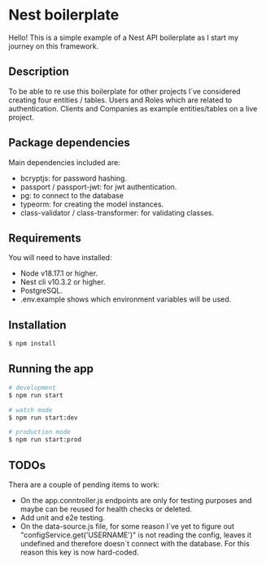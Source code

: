 # Nest boilerplate

Hello! This is a simple example of a Nest API boilerplate as I start my journey on this framework.

## Description

To be able to re use this boilerplate for other projects I´ve considered creating four entities / tables. Users and Roles which are related to authentication. Clients and Companies as example entities/tables on a live project.

## Package dependencies

Main dependencies included are:

- bcryptjs: for password hashing.
- passport / passport-jwt: for jwt authentication.
- pg: to connect to the database
- typeorm: for creating the model instances.
- class-validator / class-transformer: for validating classes.

## Requirements

You will need to have installed:

- Node v18.17.1 or higher.
- Nest cli v10.3.2 or higher.
- PostgreSQL.
- .env.example shows which environment variables will be used.

## Installation

```bash
$ npm install
```

## Running the app

```bash
# development
$ npm run start

# watch mode
$ npm run start:dev

# production mode
$ npm run start:prod
```

## TODOs

Thera are a couple of pending items to work:

- On the app.conntroller.js endpoints are only for testing purposes and maybe can be reused for health checks or deleted.
- Add unit and e2e testing.
- On the data-source.js file, for some reason I´ve yet to figure out "configService.get<string>('USERNAME')" is not reading the config, leaves it undefined and therefore doesn´t connect with the database. For this reason this key is now hard-coded.
